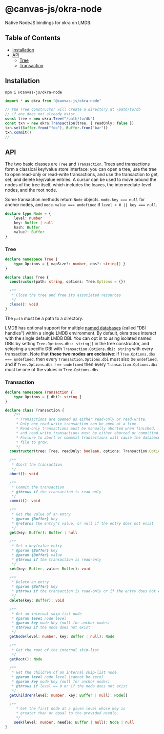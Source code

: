 # @canvas-js/okra-node

Native NodeJS bindings for okra on LMDB.

## Table of Contents

- [Installation](#installation)
- [API](#api)
  - [Tree](#tree)
  - [Transaction](#transaction)

## Installation

```
npm i @canvas-js/okra-node
```

```ts
import * as okra from "@canvas-js/okra-node"

// the Tree constructor will create a directory at /path/to/db
// if one does not already exist
const tree = new okra.Tree("/path/to/db")
const txn = new okra.Transaction(tree, { readOnly: false })
txn.set(Buffer.from("foo"), Buffer.from("bar"))
txn.commit()
// ...
```

## API

The two basic classes are `Tree` and `Transaction`. Trees and transactions form a classical key/value store interface: you can open a tree, use the tree to open read-only or read-write transactions, and use the transaction to get, set, and delete key/value entries. A cursor can be used to move around the nodes of the tree itself, which includes the leaves, the intermediate-level nodes, and the root node.

Some transaction methods return `Node` objects. `node.key === null` for anchor nodes, and `node.value === undefined` if `level > 0 || key === null`.

```ts
declare type Node = {
	level: number
	key: Buffer | null
	hash: Buffer
	value?: Buffer
}
```

### Tree

```ts
declare namespace Tree {
	type Options = { mapSize?: number, dbs?: string[] }
}

declare class Tree {
  constructor(path: string, options: Tree.Options = {})

  /**
   * Close the tree and free its associated resources
   */
  close(): void
}
```

The `path` must be a path to a directory.

LMDB has optional support for multiple [named databases](http://www.lmdb.tech/doc/group__mdb.html#gac08cad5b096925642ca359a6d6f0562a) (called "DBI handles") within a single LMDB environment. By default, okra trees interact with the single default LMDB DBI. You can opt in to using isolated named DBIs by setting `Tree.Options.dbs: string[]` in the tree constructor, and selecting a specific DBI with `Transaction.Options.dbi: string` with every transaction. Note that **these two modes are exclusive**: if `Tree.Options.dbs === undefined`, then every `Transaction.Options.dbi` must also be `undefined`, and if `Tree.Options.dbs !== undefined` then every `Transaction.Options.dbi` must be one of the values in `Tree.Options.dbs`.

### Transaction

```ts
declare namespace Transaction {
	type Options = { dbi?: string }
}

declare class Transaction {
	/**
	 * Transactions are opened as either read-only or read-write.
	 * Only one read-write transaction can be open at a time.
	 * Read-only transactions must be manually aborted when finished,
	 * and read-write transactions must be either aborted or committed.
	 * Failure to abort or commmit transactions will cause the database
	 * file to grow.
	 */
  constructor(tree: Tree, readOnly: boolean, options: Transaction.Options)

  /**
   * Abort the transaction
   */
  abort(): void

  /**
   * Commit the transaction
   * @throws if the transaction is read-only
   */
  commit(): void

  /**
   * Get the value of an entry
   * @param {Buffer} key
   * @returns the entry's value, or null if the entry does not exist
   */
  get(key: Buffer): Buffer | null

  /**
   * Set a key/value entry
   * @param {Buffer} key
   * @param {Buffer} value
   * @throws if the transaction is read-only
   */
  set(key: Buffer, value: Buffer): void

  /**
   * Delete an entry
   * @param {Buffer} key
   * @throws if the transaction is read-only or if the entry does not exist
   */
  delete(key: Buffer): void

  /**
   * Get an internal skip-list node
   * @param level node level
   * @param key node key (null for anchor nodes)
   * @throws if the node does not exist
   */
  getNode(level: number, key: Buffer | null): Node

  /**
   * Get the root of the internal skip-list
   */
  getRoot(): Node

  /**
   * Get the children of an internal skip-list node
   * @param level node level (cannot be zero)
   * @param key node key (null for anchor nodes)
   * @throws if level == 0 or if the node does not exist
   */
  getChildren(level: number, key: Buffer | null): Node[]

  /**
	 * Get the first node at a given level whose key is
	 * greater than or equal to the provided needle.
	 */
	seek(level: number, needle: Buffer | null): Node | null
}
```
